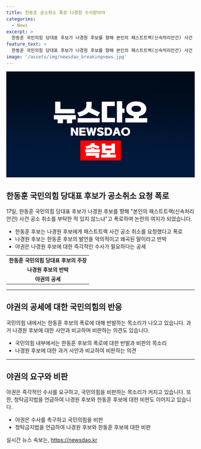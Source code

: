 ```yaml
---
title: 한동훈 공소취소 폭로 나경원 수사받아야
categories:
  - News
excerpt: >
  한동훈 국민의힘 당대표 후보가 나경원 후보를 향해 본인의 패스트트랙(신속처리안건) 사건 공소 취소를 부탁한 적 있지 않느냐고 폭로했다. 이에 나 후보는 심지어 아주 악의적으로 왜곡까지 해서 보수 진영 전체를 낭떠러지로 내몰고 있다고 반발했고, 야권은 즉각 수사가 필요하다고 강력히 비판했다. 이에 사태에 대한 야당 반발과 비판이 고조되고 있으며, 대선을 앞둔 정국의 불안한 공방이 이어지고 있다.
feature_text: >
  한동훈 국민의힘 당대표 후보가 나경원 후보를 향해 본인의 패스트트랙(신속처리안건) 사건 공소 취소를 부탁한 적 있지 않느냐고 폭로했다. 이에 나 후보는 심지어 아주 악의적으로 왜곡까지 해서 보수 진영 전체를 낭떠러지로 내몰고 있다고 반발했고, 야권은 즉각 수사가 필요하다고 강력히 비판했다. 이에 사태에 대한 야당 반발과 비판이 고조되고 있으며, 대선을 앞둔 정국의 불안한 공방이 이어지고 있다.
image: '/assets/img/newsdao_breakingnews.jpg'
---
```


<p><img src="/assets/img/newsdao_breakingnews.jpg" alt="ontimetimes 속보" /></p>

<h2 data-ke-size="size26">한동훈 국민의힘 당대표 후보가 공소취소 요청 폭로</h2>

<p data-ke-size="size16">17일, 한동훈 국민의힘 당대표 후보가 나경원 후보를 향해 "본인의 패스트트랙(신속처리안건) 사건 공소 취소를 부탁한 적 있지 않느냐"고 폭로하며 논란의 여지가 되었습니다.</p>

<ul>
<li>한동훈 후보는 나경원 후보에게 패스트트랙 사건 공소 취소를 요청했다고 폭로</li>
<li>나경원 후보는 한동훈 후보의 발언을 악의적이고 왜곡된 말이라고 반박</li>
<li>야권은 나경원 후보에 대한 즉각적인 수사가 필요하다는 공세</li>
</ul>

<table>
<tbody>
<tr>
<td style="text-align: center; height: 17px;"><b>한동훈 국민의힘 당대표 후보의 주장</b></td>
</tr>
<tr>
<td style="text-align: center; height: 17px;"><b>나경원 후보의 반박</b></td>
</tr>
<tr>
<td style="text-align: center; height: 17px;"><b>야권의 공세</b></td>
</tr>
</tbody>
</table>

<hr>

<h2 data-ke-size="size26">야권의 공세에 대한 국민의힘의 반응</h2>

<p data-ke-size="size16">국민의힘 내에서는 한동훈 후보의 폭로에 대해 반발하는 목소리가 나오고 있습니다. 과거 나경원 후보에 대한 사안과 비교하며 비판하는 의견도 있습니다.</p>

<ul>
<li>국민의힘 내부에서는 한동훈 후보의 폭로에 대한 반발과 비판의 목소리</li>
<li>나경원 후보에 대한 과거 사안과 비교하여 비판하는 의견</li>
</ul>

<hr>

<h2 data-ke-size="size26">야권의 요구와 비판</h2>

<p data-ke-size="size16">야권은 즉각적인 수사를 요구하고, 국민의힘을 비판하는 목소리가 커지고 있습니다. 또한, 청탁금지법을 언급하여 나경원 후보와 한동훈 후보에 대한 비판도 이어지고 있습니다.</p>

<ul>
<li>야권은 수사를 촉구하고 국민의힘을 비판</li>
<li>청탁금지법을 언급하여 나경원 후보와 한동훈 후보에 대한 비판</li>
</ul>
실시간 뉴스 속보는, <a href="https://newsdao.kr" rel="dofollow">https://newsdao.kr</a>


